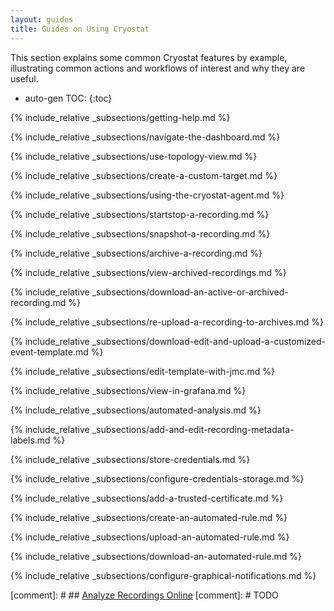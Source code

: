 ```yaml
---
layout: guides
title: Guides on Using Cryostat
---
```


This section explains some common Cryostat features by example, illustrating
common actions and workflows of interest and why they are useful.

* auto-gen TOC:
{:toc}

{% include_relative _subsections/getting-help.md %}

{% include_relative _subsections/navigate-the-dashboard.md %}

{% include_relative _subsections/use-topology-view.md %}

{% include_relative _subsections/create-a-custom-target.md %}

{% include_relative _subsections/using-the-cryostat-agent.md %}

{% include_relative _subsections/startstop-a-recording.md %}

{% include_relative _subsections/snapshot-a-recording.md %}

{% include_relative _subsections/archive-a-recording.md %}

{% include_relative _subsections/view-archived-recordings.md %}

{% include_relative _subsections/download-an-active-or-archived-recording.md %}

{% include_relative _subsections/re-upload-a-recording-to-archives.md %}

{% include_relative _subsections/download-edit-and-upload-a-customized-event-template.md %}

{% include_relative _subsections/edit-template-with-jmc.md %}

{% include_relative _subsections/view-in-grafana.md %}

{% include_relative _subsections/automated-analysis.md %}

{% include_relative _subsections/add-and-edit-recording-metadata-labels.md %}

{% include_relative _subsections/store-credentials.md %}

{% include_relative _subsections/configure-credentials-storage.md %}

{% include_relative _subsections/add-a-trusted-certificate.md %}

{% include_relative _subsections/create-an-automated-rule.md %}

{% include_relative _subsections/upload-an-automated-rule.md %}

{% include_relative _subsections/download-an-automated-rule.md %}

{% include_relative _subsections/configure-graphical-notifications.md %}

[comment]: # ## [Analyze Recordings Online](#analyze-recordings-online)
[comment]: # TODO
